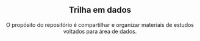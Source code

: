 <h2 align="center"> Trilha em dados </h2>

<p align="center">
O propósito do repositório é compartilhar e organizar materiais de estudos voltados para área de dados.
</p>


